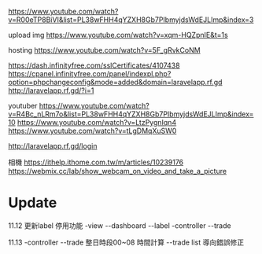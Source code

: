 https://www.youtube.com/watch?v=R00eTP8BiVI&list=PL38wFHH4qYZXH8Gb7PIbmyjdsWdEJLImp&index=3



upload img
https://www.youtube.com/watch?v=xqm-HQZpnIE&t=1s



hosting
https://www.youtube.com/watch?v=5F_gRvkCoNM

https://dash.infinityfree.com/sslCertificates/4107438
https://cpanel.infinityfree.com/panel/indexpl.php?option=phpchangeconfig&mode=added&domain=laravelapp.rf.gd
http://laravelapp.rf.gd/?i=1



youtuber
https://www.youtube.com/watch?v=R4Bc_nLRm7o&list=PL38wFHH4qYZXH8Gb7PIbmyjdsWdEJLImp&index=10
https://www.youtube.com/watch?v=LtzPygnIqn4
https://www.youtube.com/watch?v=tLgDMqXuSW0

http://laravelapp.rf.gd/login

相機
https://ithelp.ithome.com.tw/m/articles/10239176
https://webmix.cc/lab/show_webcam_on_video_and_take_a_picture



# Update
11.12
更新label 停用功能
-view
--dashboard
--label
-controller
--trade

11.13
-controller 
--trade 整日時段00~08 時間計算
--trade list 導向錯誤修正
